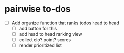 # pairwise to-dos 

- [ ] Add organize function that ranks todos head to head 
    - [ ] add button for this 
    - [ ] add head to head ranking view 
    - [ ] collect elo? point? scores 
    - [ ] render prioritized list 